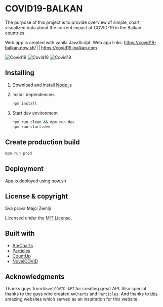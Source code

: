 # COVID19-BALKAN

The purpose of this project is to provide overview of simple, chart visualized data about the current
impact of COVID-19 in the Balkan countries.

Web app is created with vanila JavaScript. Web app links: https://covid19-balkan.now.sh/ || https://covid19-balkan.com

![Covid19](src/assets/covid19-g1.gif)
![Covid19](src/assets/covid19-g2.gif)
![Covid19](src/assets/covid19-g3.gif)

## Installing

1. Download and install [Node.js](https://nodejs.org/en/)

2. Install dependencies

   ```bash
   npm install
   ```

3. Start dev environment

   ```bash
   npm run clean && npm run dev
   npm run start:dev
   ```

## Create production build

```bash
npm run prod
```

## Deployment

App is deployed using [now.sh](https://zeit.co/home)

## License & copyright

Sva prava Majci Zemlji

Licensed under the [MIT License](LICENSE).

## Built with

- [AmCharts](https://github.com/amcharts)
- [Particles](https://github.com/VincentGarreau/particles.js/)
- [CountUp](https://inorganik.github.io/countUp.js/)
- [NovelCOVID](https://github.com/NovelCOVID/API)

## Acknowledgments

Thanks guys from `NovelCOVID API` for creating great API. Also special thanks to the guys who created `AmCharts` and `Particles`.
And thanks to [this](https://covidvisualizer.com/) amazing websites which served as an inspiration for this website.
